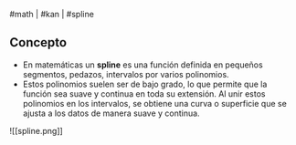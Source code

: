 #math | #kan | #spline

## Concepto
- En matemáticas un **spline** es una función definida en pequeños segmentos, pedazos, intervalos por varios polinomios.
- Estos polinomios suelen ser de bajo grado, lo que permite que la función sea suave y continua en toda su extensión. Al unir estos polinomios en los intervalos, se obtiene una curva o superficie que se ajusta a los datos de manera suave y continua.

![[spline.png]]
